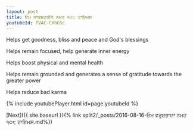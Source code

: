 ```yaml
---
layout: post
title: ਓਮ ਨਾਕਸ਼ਟਰੀਨੇ ਨਮਹ ੧੦੮ ਟਾਇਮਸ
youtubeId: fVAC-CXhGSc
---
```

 
 
Helps get goodness, bliss and peace and God's blessings
 
Helps remain focused, help generate inner energy 
 
Helps boost physical and mental health 
 
Helps remain grounded and generates a sense of gratitude towards the greater power 
 
Helps reduce bad karma
 
 
 
 


{% include youtubePlayer.html id=page.youtubeId %}
 
[Next]({{ site.baseurl }}{% link  split2/_posts/2016-08-16-ਓਮ ਵਰੁਸ਼ਭਾਯਾ ਨਮਹ ੧੦੮ ਟਾਇਮਸ.md%})
 
